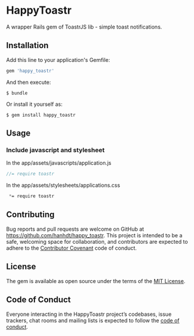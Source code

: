 # HappyToastr

A wrapper Rails gem of ToastrJS lib - simple toast notifications.

## Installation

Add this line to your application's Gemfile:

```ruby
gem 'happy_toastr'
```

And then execute:

    $ bundle

Or install it yourself as:

    $ gem install happy_toastr

## Usage

### Include javascript and stylesheet
In the app/assets/javascripts/application.js

```javascript
//= require toastr
```

In the app/assets/stylesheets/applications.css
```css
 *= require toastr
```

## Contributing

Bug reports and pull requests are welcome on GitHub at https://github.com/hanhdt/happy_toastr. This project is intended to be a safe, welcoming space for collaboration, and contributors are expected to adhere to the [Contributor Covenant](http://contributor-covenant.org) code of conduct.

## License

The gem is available as open source under the terms of the [MIT License](https://opensource.org/licenses/MIT).

## Code of Conduct

Everyone interacting in the HappyToastr project’s codebases, issue trackers, chat rooms and mailing lists is expected to follow the [code of conduct](https://github.com/hanhdt/happy_toastr/blob/master/CODE_OF_CONDUCT.md).
